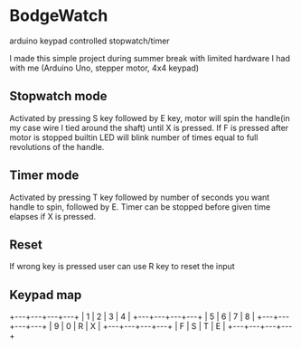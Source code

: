 # BodgeWatch
arduino keypad controlled stopwatch/timer

I made this simple project during summer break with limited hardware I had with me (Arduino Uno, stepper motor, 4x4 keypad)

## Stopwatch mode

Activated by pressing S key followed by E key, motor will spin the handle(in my case wire I tied around the shaft) until X is pressed. If F is pressed after motor is stopped builtin LED will blink number of times equal to full revolutions of the handle.

## Timer mode

Activated by pressing T key followed by number of seconds you want handle to spin, followed by E. Timer can be stopped before given time elapses if X is pressed.

## Reset

If wrong key is pressed user can use R key to reset the input

## Keypad map

+---+---+---+---+
| 1 | 2 | 3 | 4 |
+---+---+---+---+
| 5 | 6 | 7 | 8 |
+---+---+---+---+
| 9 | 0 | R | X |
+---+---+---+---+
| F | S | T | E |
+---+---+---+---+




